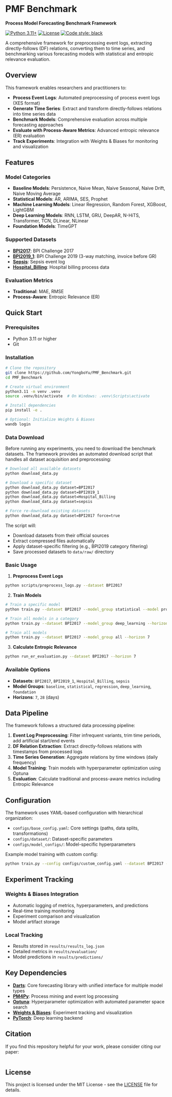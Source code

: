# PMF Benchmark
**Process Model Forecasting Benchmark Framework**

[![Python 3.11+](https://img.shields.io/badge/python-3.11+-blue.svg)](https://www.python.org/downloads/)
[![License](https://img.shields.io/badge/license-MIT-green.svg)](LICENSE)
[![Code style: black](https://img.shields.io/badge/code%20style-black-000000.svg)](https://github.com/psf/black)

A comprehensive framework for preprocessing event logs, extracting directly-follows (DF) relations, 
converting them to time series, and benchmarking various forecasting models with statistical and 
entropic relevance evaluation.

## Overview

This framework enables researchers and practitioners to:
- **Process Event Logs**: Automated preprocessing of process event logs (XES format)
- **Generate Time Series**: Extract and transform directly-follows relations into time series data
- **Benchmark Models**: Comprehensive evaluation across multiple forecasting approaches
- **Evaluate with Process-Aware Metrics**: Advanced entropic relevance (ER) evaluation
- **Track Experiments**: Integration with Weights & Biases for monitoring and visualization

## Features

### Model Categories
- **Baseline Models**: Persistence, Naive Mean, Naive Seasonal, Naive Drift, Naive Moving Average
- **Statistical Models**: AR, ARIMA, SES, Prophet
- **Machine Learning Models**: Linear Regression, Random Forest, XGBoost, LightGBM
- **Deep Learning Models**: RNN, LSTM, GRU, DeepAR, N-HiTS, Transformer, TCN, DLinear, NLinear
- **Foundation Models**: TimeGPT

### Supported Datasets
- **[BPI2017](https://doi.org/10.4121/uuid:3926db30-f712-4394-aebc-75976070e91f)**:  BPI Challenge 2017
- **[BPI2019_1](https://doi.org/10.4121/uuid:d06aff4b-79f0-45e6-8ec8-e19730c248f1)**: BPI Challenge 2019 (3-way matching, invoice before GR)
- **[Sepsis](https://doi.org/10.4121/uuid:270fd440-1057-4fb9-89a9-b699b47990f5)**: Sepsis event log
- **[Hospital_Billing](https://doi.org/10.4121/uuid:76c46b83-c930-4798-a1c9-4be94dfeb741)**: Hospital billing process data


### Evaluation Metrics
- **Traditional**: MAE, RMSE
- **Process-Aware**: Entropic Relevance (ER)

## Quick Start

### Prerequisites
- Python 3.11 or higher
- Git

### Installation

```bash
# Clone the repository
git clone https://github.com/YongboYu/PMF_Benchmark.git
cd PMF_Benchmark

# Create virtual environment
python3.11 -m venv .venv
source .venv/bin/activate  # On Windows: .venv\Scripts\activate

# Install dependencies
pip install -e .

# Optional: Initialize Weights & Biases
wandb login
```

### Data Download

Before running any experiments, you need to download the benchmark datasets. The framework provides an automated download script that handles all dataset acquisition and preprocessing:

```bash
# Download all available datasets
python download_data.py

# Download a specific dataset
python download_data.py dataset=BPI2017
python download_data.py dataset=BPI2019_1
python download_data.py dataset=Hospital_Billing
python download_data.py dataset=sepsis

# Force re-download existing datasets
python download_data.py dataset=BPI2017 force=true
```

The script will:
- Download datasets from their official sources
- Extract compressed files automatically
- Apply dataset-specific filtering (e.g., BPI2019 category filtering)
- Save processed datasets to `data/raw/` directory

### Basic Usage

1. **Preprocess Event Logs**
```bash
python scripts/preprocess_logs.py --dataset BPI2017
```

2. **Train Models**
```bash
# Train a specific model
python train.py --dataset BPI2017 --model_group statistical --model prophet --horizon 7

# Train all models in a category
python train.py --dataset BPI2017 --model_group deep_learning --horizon 7

# Train all models
python train.py --dataset BPI2017 --model_group all --horizon 7
```

3. **Calculate Entropic Relevance**
```bash
python run_er_evaluation.py --dataset BPI2017 --horizon 7
```

### Available Options

- **Datasets**: `BPI2017`, `BPI2019_1`, `Hospital_Billing`, `sepsis`
- **Model Groups**: `baseline`, `statistical`, `regression`, `deep_learning`, `foundation`
- **Horizons**: `7`, `28` (days)

## Data Pipeline

The framework follows a structured data processing pipeline:

1. **Event Log Preprocessing**: Filter infrequent variants, trim time periods, add artificial start/end events
2. **DF Relation Extraction**: Extract directly-follows relations with timestamps from processed logs
3. **Time Series Generation**: Aggregate relations by time windows (daily frequency)
4. **Model Training**: Train models with hyperparameter optimization using Optuna
5. **Evaluation**: Calculate traditional and process-aware metrics including Entropic Relevance

## Configuration

The framework uses YAML-based configuration with hierarchical organization:

- `configs/base_config.yaml`: Core settings (paths, data splits, transformations)
- `configs/dataset/`: Dataset-specific parameters
- `configs/model_configs/`: Model-specific hyperparameters

Example model training with custom config:
```bash
python train.py --config configs/custom_config.yaml --dataset BPI2017 --horizon 7
```

## Experiment Tracking

### Weights & Biases Integration
- Automatic logging of metrics, hyperparameters, and predictions
- Real-time training monitoring
- Experiment comparison and visualization
- Model artifact storage

### Local Tracking
- Results stored in `results/results_log.json`
- Detailed metrics in `results/evaluation/`
- Model predictions in `results/predictions/`

## Key Dependencies

- **[Darts](https://unit8co.github.io/darts/)**: Core forecasting library with unified interface for multiple model types
- **[PM4Py](https://pm4py.fit.fraunhofer.de/)**: Process mining and event log processing
- **[Optuna](https://optuna.org/)**: Hyperparameter optimization with automated parameter space search
- **[Weights & Biases](https://wandb.ai/)**: Experiment tracking and visualization
- **[PyTorch](https://pytorch.org/)**: Deep learning backend

## Citation

If you find this repository helpful for your work, please consider citing our paper:

```bibtex

```

## License

This project is licensed under the MIT License - see the [LICENSE](LICENSE) file for details.
